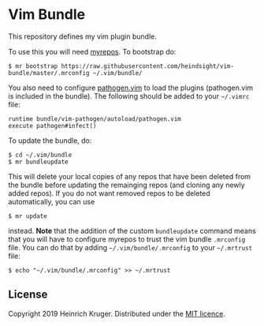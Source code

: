 # Vim Bundle

This repository defines my vim plugin bundle.

To use this you will need [myrepos](https://myrepos.branchable.com/). To
bootstrap do:

    $ mr bootstrap https://raw.githubusercontent.com/heindsight/vim-bundle/master/.mrconfig ~/.vim/bundle/

You also need to configure [pathogen.vim](https://github.com/tpope/vim-pathogen)
to load the plugins (pathogen.vim is included in the bundle). The following
should be added to your `~/.vimrc` file:

    runtime bundle/vim-pathogen/autoload/pathogen.vim
    execute pathogen#infect()

To update the bundle, do:

    $ cd ~/.vim/bundle
    $ mr bundleupdate

This will delete your local copies of any repos that have been deleted from the
bundle before updating the remainging repos (and cloning any newly added
repos). If you do not want removed repos to be deleted automatically, you can
use

    $ mr update

instead. **Note** that the addition of the custom `bundleupdate` command means
that you will have to configure myrepos to trust the vim bundle `.mrconfig`
file. You can do that by adding `~/.vim/bundle/.mrconfig` to your `~/.mrtrust`
file:

    $ echo "~/.vim/bundle/.mrconfig" >> ~/.mrtrust

## License

Copyright 2019 Heinrich Kruger. Distributed under the [MIT licence](LICENCE).
